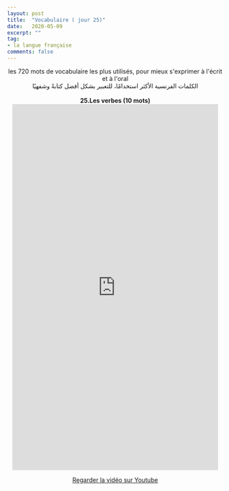 ```yaml
---
layout: post
title:  "Vocabulaire ( jour 25)"
date:   2020-05-09
excerpt: ""
tag:
- la langue française
comments: false
---
```

 <center>     les 720 mots de vocabulaire les plus utilisés, pour mieux s'exprimer à l'écrit et à l'oral <br> الكلمات الفرنسية الأكثر استخدامًا، للتعبير بشكل أفضل كتابةً وشفهيًا <br><br>     <strong> 25.Les verbes (10 mots)</strong>     <br> <iframe width="480" height="853" src="https://www.youtube.com/embed/afG3HkzKF5w" title="youtube video player" frameborder="0" allow="accelerometer, autoplay, clipboard-write, encrypted-media, gyroscope, picture-in-picture, web-share" allowfullscreen></iframe>     <br> <p markdown="0"><a href="https://youtube.com/shorts/afG3HkzKF5w" class="btn btn-danger" target="_blank">Regarder la vidéo sur Youtube</a></p> </center>
